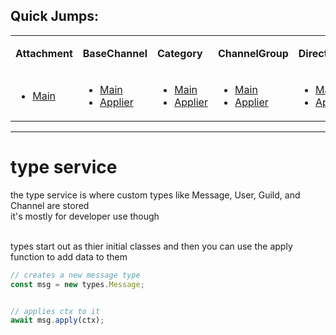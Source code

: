 ## Quick Jumps:

<table>

<tr><td> 
  
  <b>Attachment</b>
  
</td><td> 
  
  <b>BaseChannel</b>
  
</td><td> 
    
  <b>Category</b> 

</td><td> 
    
  <b>ChannelGroup</b> 
    
</td><td> 

  <b>DirectMessages</b>
    
</td><td> 
  
  <b>Emoji</b> 

</td><td>

  <b>EmojiGroup</b> 

</td><td>

  <b>GroupChat</b> 

</td><td>

  <b>Guild</b> 

</td><td>

  <b>GuildGroup</b> 

</td><td>

  <b>GuildMember</b> 

</td><td>

  <b>MemberGroup</b> 

</td><td>

  <b>Message</b> 

</td><td>

  <b>MessageGroup</b> 

</td><td>

 <b>PrefixCommandRun</b> 

</td><td>

 <b>Role</b> 

</td><td>

 <b>RoleGroup</b> 

</td><td>

 <b>SelectChannelGroup</b> 

</td><td>

 <b>SelectMessageGroup</b> 

</td><td>

 <b>SlashCommandRun</b> 

</td><td>

 <b>StageChannel</b> 

</td><td>

 <b>Sticker</b> 

</td><td>

 <b>StickerGroup</b> 

</td><td>

 <b>TextChannel</b> 

</td><td>

 <b>ThreadChannel</b> 

</td><td>

 <b>User</b> 

</td><td>

 <b>VictimChannel</b> 

</td><td>

 <b>VictimGuild</b> 

</td><td>

 <b>VictimMember</b> 

</td><td>

 <b>VictimMessage</b> 

</td><td>

 <b>VoiceChannel</b> 

</td><td>

 <b>VoiceMemberGroup</b> 

</td><td>

 <b>VoiceState</b> 

</td><td>

</tr>

<tr><td>
  
- [Main](https://github.com/paishee/noscord.js/blob/main/src/Services/TypeService/types/Attachment/index.js)

</td><td>

- [Main](https://github.com/paishee/noscord.js/blob/main/src/Services/TypeService/types/BaseChannel/index.js)
- [Applier](https://github.com/paishee/noscord.js/blob/main/src/Services/TypeService/types/BaseChannel/custard/apply.js)
  
</td><td>

- [Main](https://github.com/paishee/noscord.js/blob/main/src/Services/TypeService/types/Category/index.js)
- [Applier](https://github.com/paishee/noscord.js/blob/main/src/Services/TypeService/types/Category/custard/apply.js)
  
</td><td>

- [Main](https://github.com/paishee/noscord.js/blob/main/src/Services/TypeService/types/ChannelGroup/index.js)
- [Applier](https://github.com/paishee/noscord.js/blob/main/src/Services/TypeService/types/ChannelGroup/custard/apply.js)
  
</td><td>

- [Main](https://github.com/paishee/noscord.js/blob/main/src/Services/TypeService/types/DirectMessages/index.js)
- [Applier](https://github.com/paishee/noscord.js/blob/main/src/Services/TypeService/types/DirectMessages/custard/apply.js)
  
</td><td>

- [Main](https://github.com/paishee/noscord.js/blob/main/src/Services/TypeService/types/Emoji/index.js)
- [Applier](https://github.com/paishee/noscord.js/blob/main/src/Services/TypeService/types/Emoji/custard/apply.js)
  
</td><td>

- [Main](https://github.com/paishee/noscord.js/blob/main/src/Services/TypeService/types/EmojiGroup/index.js)
- [Applier](https://github.com/paishee/noscord.js/blob/main/src/Services/TypeService/types/EmojiGroup/custard/apply.js)
  
</td><td>

- [Main](https://github.com/paishee/noscord.js/blob/main/src/Services/TypeService/types/GroupChat/index.js)
- [Applier](https://github.com/paishee/noscord.js/blob/main/src/Services/TypeService/types/GroupChat/custard/apply.js)
  
</td><td>

- [Main](https://github.com/paishee/noscord.js/blob/main/src/Services/TypeService/types/Guild/index.js)
- [Applier](https://github.com/paishee/noscord.js/blob/main/src/Services/TypeService/types/Guild/custard/apply.js)
  
</td><td>

- [Main](https://github.com/paishee/noscord.js/blob/main/src/Services/TypeService/types/GuildGroup/index.js)
- [Applier](https://github.com/paishee/noscord.js/blob/main/src/Services/TypeService/types/GuildGroup/custard/apply.js)
  
</td><td>

- [Main](https://github.com/paishee/noscord.js/blob/main/src/Services/TypeService/types/GuildMember/index.js)
- [Applier](https://github.com/paishee/noscord.js/blob/main/src/Services/TypeService/types/GuildMember/custard/apply.js)
  
</td><td>

- [Main](https://github.com/paishee/noscord.js/blob/main/src/Services/TypeService/types/MemberGroup/index.js)
- [Applier](https://github.com/paishee/noscord.js/blob/main/src/Services/TypeService/types/MemberGroup/custard/apply.js)
  
</td><td>

- [Main](https://github.com/paishee/noscord.js/blob/main/src/Services/TypeService/types/Message/index.js)
- [Applier](https://github.com/paishee/noscord.js/blob/main/src/Services/TypeService/types/Message/custard/apply.js)
  
</td><td>

- [Main](https://github.com/paishee/noscord.js/blob/main/src/Services/TypeService/types/MessageGroup/index.js)
- [Applier](https://github.com/paishee/noscord.js/blob/main/src/Services/TypeService/types/MessageGroup/custard/apply.js)
  
</td><td>

- [Main](https://github.com/paishee/noscord.js/blob/main/src/Services/TypeService/types/PrefixCommandRun/index.js)
- [Applier](https://github.com/paishee/noscord.js/blob/main/src/Services/TypeService/types/PrefixCommandRun/custard/apply.js)
  
</td><td>

- [Main](https://github.com/paishee/noscord.js/blob/main/src/Services/TypeService/types/Role/index.js)
- [Applier](https://github.com/paishee/noscord.js/blob/main/src/Services/TypeService/types/Role/custard/apply.js)
  
</td><td>

- [Main](https://github.com/paishee/noscord.js/blob/main/src/Services/TypeService/types/RoleGroup/index.js)
- [Applier](https://github.com/paishee/noscord.js/blob/main/src/Services/TypeService/types/RoleGroup/custard/apply.js)
  
</td><td>

- [Main](https://github.com/paishee/noscord.js/blob/main/src/Services/TypeService/types/SelectChannelGroup/index.js)
- [Applier](https://github.com/paishee/noscord.js/blob/main/src/Services/TypeService/types/SelectChannelGroup/custard/apply.js)
  
</td><td>

- [Main](https://github.com/paishee/noscord.js/blob/main/src/Services/TypeService/types/SelectMessageGroup/index.js)
- [Applier](https://github.com/paishee/noscord.js/blob/main/src/Services/TypeService/types/SelectMessageGroup/custard/apply.js)
  
</td><td>

- [Main](https://github.com/paishee/noscord.js/blob/main/src/Services/TypeService/types/SlashCommandRun/index.js)
- [Applier](https://github.com/paishee/noscord.js/blob/main/src/Services/TypeService/types/SlashCommandRun/custard/apply.js)
  
</td><td>

- [Main](https://github.com/paishee/noscord.js/blob/main/src/Services/TypeService/types/StageChannel/index.js)
- [Applier](https://github.com/paishee/noscord.js/blob/main/src/Services/TypeService/types/StageChannel/custard/apply.js)
  
</td><td>

- [Main](https://github.com/paishee/noscord.js/blob/main/src/Services/TypeService/types/Sticker/index.js)
- [Applier](https://github.com/paishee/noscord.js/blob/main/src/Services/TypeService/types/Sticker/custard/apply.js)
  
</td><td>

- [Main](https://github.com/paishee/noscord.js/blob/main/src/Services/TypeService/types/StickerGroup/index.js)
- [Applier](https://github.com/paishee/noscord.js/blob/main/src/Services/TypeService/types/StickerGroup/custard/apply.js)
  
</td><td>

- [Main](https://github.com/paishee/noscord.js/blob/main/src/Services/TypeService/types/TextChannel/index.js)
- [Applier](https://github.com/paishee/noscord.js/blob/main/src/Services/TypeService/types/TextChannel/custard/apply.js)
  
</td><td>

- [Main](https://github.com/paishee/noscord.js/blob/main/src/Services/TypeService/types/ThreadChannel/index.js)
- [Applier](https://github.com/paishee/noscord.js/blob/main/src/Services/TypeService/types/ThreadChannel/custard/apply.js)
  
</td><td>

- [Main](https://github.com/paishee/noscord.js/blob/main/src/Services/TypeService/types/User/index.js)
- [Applier](https://github.com/paishee/noscord.js/blob/main/src/Services/TypeService/types/User/custard/apply.js)
  
</td><td>

- [Main](https://github.com/paishee/noscord.js/blob/main/src/Services/TypeService/types/VictimChannel/index.js)
- [Applier](https://github.com/paishee/noscord.js/blob/main/src/Services/TypeService/types/VictimChannel/custard/apply.js)
  
</td><td>

- [Main](https://github.com/paishee/noscord.js/blob/main/src/Services/TypeService/types/VictimGuild/index.js)
- [Applier](https://github.com/paishee/noscord.js/blob/main/src/Services/TypeService/types/VictimGuild/custard/apply.js)
  
</td><td>

- [Main](https://github.com/paishee/noscord.js/blob/main/src/Services/TypeService/types/VictimMember/index.js)
- [Applier](https://github.com/paishee/noscord.js/blob/main/src/Services/TypeService/types/VictimMember/custard/apply.js)
  
</td><td>

- [Main](https://github.com/paishee/noscord.js/blob/main/src/Services/TypeService/types/VictimMessage/index.js)
- [Applier](https://github.com/paishee/noscord.js/blob/main/src/Services/TypeService/types/VictimMessage/custard/apply.js)
  
</td><td>

- [Main](https://github.com/paishee/noscord.js/blob/main/src/Services/TypeService/types/VoiceChannel/index.js)
- [Applier](https://github.com/paishee/noscord.js/blob/main/src/Services/TypeService/types/VoiceChannel/custard/apply.js)
  
</td><td>

- [Main](https://github.com/paishee/noscord.js/blob/main/src/Services/TypeService/types/VoiceMemberGroup/index.js)
- [Applier](https://github.com/paishee/noscord.js/blob/main/src/Services/TypeService/types/VoiceMemberGroup/custard/apply.js)
  
</td><td>

- [Main](https://github.com/paishee/noscord.js/blob/main/src/Services/TypeService/types/VoiceState/index.js)
- [Applier](https://github.com/paishee/noscord.js/blob/main/src/Services/TypeService/types/VoiceState/custard/apply.js)
  
</td><td>

</tr>

  
</table>


---

# type service
the type service is where custom types like Message, User, Guild, and Channel are stored<br>
it's mostly for developer use though<br><br>

types start out as thier initial classes and then you can use the apply function to add data to them
```js
// creates a new message type
const msg = new types.Message;


// applies ctx to it
await msg.apply(ctx);
```
